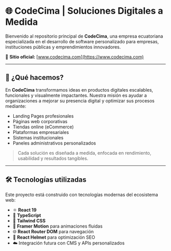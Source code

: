 # 🌐 CodeCima | Soluciones Digitales a Medida

Bienvenido al repositorio principal de **CodeCima**, una empresa ecuatoriana especializada en el desarrollo de software personalizado para empresas, instituciones públicas y emprendimientos innovadores.

🎯 **Sitio oficial:** [www.codecima.com](https://www.codecima.com)

---

## 🚀 ¿Qué hacemos?

En **CodeCima** transformamos ideas en productos digitales escalables, funcionales y visualmente impactantes. Nuestra misión es ayudar a organizaciones a mejorar su presencia digital y optimizar sus procesos mediante:

- Landing Pages profesionales
- Páginas web corporativas
- Tiendas online (eCommerce)
- Plataformas empresariales
- Sistemas institucionales
- Paneles administrativos personalizados

> Cada solución es diseñada a medida, enfocada en rendimiento, usabilidad y resultados tangibles.

---

## 🛠️ Tecnologías utilizadas

Este proyecto está construido con tecnologías modernas del ecosistema web:

- ⚛️ **React 19**
- 🧪 **TypeScript**
- 🎨 **Tailwind CSS**
- 🧠 **Framer Motion** para animaciones fluidas
- 🌐 **React Router DOM** para navegación
- 🧩 **React Helmet** para optimización SEO
- ☁️ Integración futura con CMS y APIs personalizados

